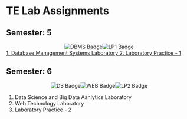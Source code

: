 # TE Lab Assignments

## Semester: 5
<div id="badges" style="display: flex; justify-content: center;">
      <a href="https://github.com/ninad-moree/TE-Lab-Work/tree/main/Semester%205/DBMS">
            <img src="https://img.shields.io/badge/Database Management-green?style=for-the-badge&" alt="DBMS Badge" />
      </a>
      <a href="https://github.com/ninad-moree/TE-Lab-Work/tree/main/Semester%205/LP-1">
            <img src="https://img.shields.io/badge/Laboratory Practice 1-yellow?style=for-the-badge&" alt="LP1 Badge" />
      </a>
</div>

<a href="https://github.com/ninad-moree/TE-Lab-Work/tree/main/Semester%205/DBMS">
      1. Database Management Systems Laboratory
</a>
<a href="https://github.com/ninad-moree/TE-Lab-Work/tree/main/Semester%205/LP-1">
      2. Laboratory Practice - 1
</a>

## Semester: 6
<div id="badges" style="display: flex; justify-content: center;">
      <img src="https://img.shields.io/badge/Data Science-yellow?style=for-the-badge&" alt="DS Badge" />
      <img src="https://img.shields.io/badge/Web Technology-orange?style=for-the-badge&" alt="WEB Badge" />
      <img src="https://img.shields.io/badge/Laboratory Practice 2-red?style=for-the-badge&" alt="LP2 Badge" />  
</div>

1. Data Science and Big Data Aanlytics Laboratory
2. Web Technology Laboratory
3. Laboratory Practice - 2
